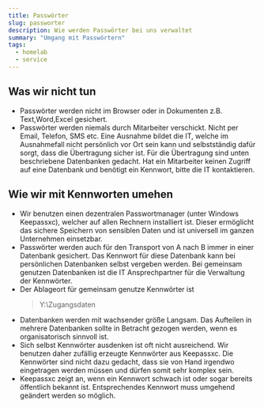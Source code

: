 ```yaml
---
title: Passwörter
slug: passworter
description: Wie werden Passwörter bei uns verwaltet
summary: "Umgang mit Passwörtern"
tags:
  - homelab
  - service
---
```


## Was wir nicht tun

* Passwörter werden nicht im Browser oder in Dokumenten z.B. Text,Word,Excel gesichert.
* Passwörter werden niemals durch Mitarbeiter verschickt. Nicht per Email, Telefon, SMS etc. Eine Ausnahme bildet die IT, welche im Ausnahmefall nicht persönlich vor Ort sein kann und selbstständig dafür sorgt, dass die Übertragung sicher ist. Für die Übertragung sind unten beschriebene Datenbanken gedacht. Hat ein Mitarbeiter keinen Zugriff auf eine Datenbank und benötigt ein Kennwort, bitte die IT kontaktieren.

## Wie wir mit Kennworten umehen

* Wir benutzen einen dezentralen Passwortmanager (unter Windows Keepassxc), welcher auf allen Rechnern installiert ist. Dieser ermöglicht das sichere Speichern von sensiblen Daten und ist universell im ganzen Unternehmen einsetzbar.
* Passwörter werden auch für den Transport von A nach B immer in einer Datenbank gesichert. Das Kennwort für diese Datenbank kann bei persönlichen Datenbanken selbst vergeben werden. Bei gemeinsam genutzen Datenbanken ist die IT Ansprechpartner für die Verwaltung der Kennwörter.
* Der Ablageort für gemeinsam genutze Kennwörter ist
  > Y:\Zugangsdaten
* Datenbanken werden mit wachsender größe Langsam. Das Aufteilen in mehrere Datenbanken sollte in Betracht gezogen werden, wenn es organisatorisch sinnvoll ist.
* Sich selbst Kennwörter ausdenken ist oft nicht ausreichend. Wir benutzen daher zufällig erzeugte Kennwörter aus Keepassxc. Die Kennwörter sind nicht dazu gedacht, dass sie von Hand irgendwo eingetragen werden müssen und dürfen somit sehr komplex sein.
* Keepassxc zeigt an, wenn ein Kennwort schwach ist oder sogar bereits öffentlich bekannt ist. Entsprechendes Kennwort muss umgehend geändert werden so möglich.
